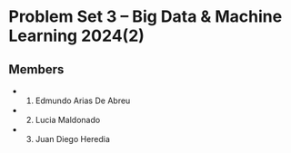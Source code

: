 # Problem Set 3 – Big Data & Machine Learning 2024(2)
## Members
- 1. Edmundo Arias De Abreu
- 2. Lucia Maldonado
- 3. Juan Diego Heredia

